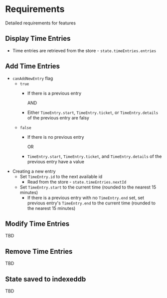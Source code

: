 # Requirements

Detailed requirements for features

## Display Time Entries

- Time entries are retrieved from the store - `state.timeEntries.entries`

## Add Time Entries

- `canAddNewEntry` flag
  - `true`
    - If there is a previous entry
      
      AND

    - Either `TimeEntry.start`, `TimeEntry.ticket`, or `TimeEntry.details` of the previous entry are falsy
  - `false`
    - If there is no previous entry

      OR

    - `TimeEntry.start`, `TimeEntry.ticket`, and `TimeEntry.details` of the previous entry have a value
- Creating a new entry
  - Set `TimeEntry.id` to the next available id
    - Read from the store - `state.timeEntries.nextId`
  - Set `TimeEntry.start` to the current time (rounded to the nearest 15 minutes)
    - If there is a previous entry with no `TimeEntry.end` set, set previous entry's `TimeEntry.end` to the current time (rounded to the nearest 15 minutes)

## Modify Time Entries

TBD

## Remove Time Entries

TBD

## State saved to indexeddb

TBD
